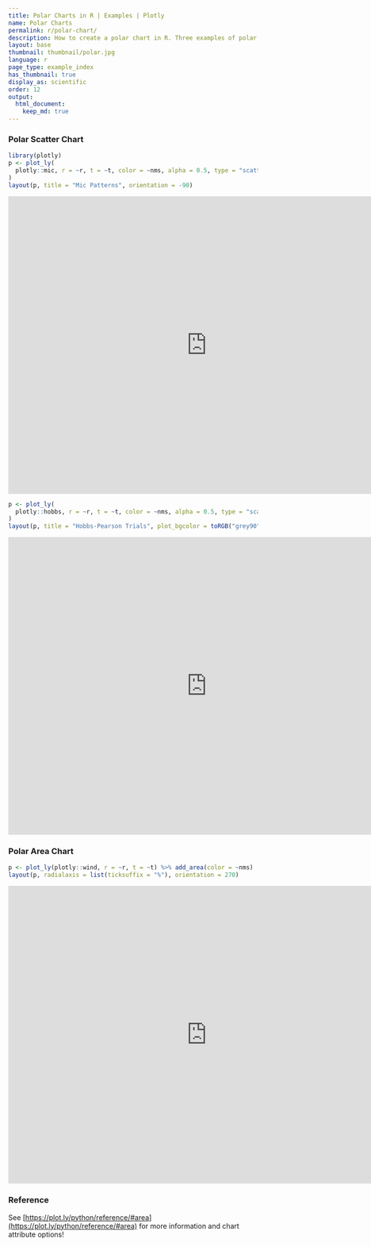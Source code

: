 ```yaml
---
title: Polar Charts in R | Examples | Plotly
name: Polar Charts
permalink: r/polar-chart/
description: How to create a polar chart in R. Three examples of polar line, polar scatter, and polar area chart.
layout: base
thumbnail: thumbnail/polar.jpg
language: r
page_type: example_index
has_thumbnail: true
display_as: scientific
order: 12
output:
  html_document:
    keep_md: true
---
```




### Polar Scatter Chart


```r
library(plotly)
p <- plot_ly(
  plotly::mic, r = ~r, t = ~t, color = ~nms, alpha = 0.5, type = "scatter"
)
layout(p, title = "Mic Patterns", orientation = -90)
```

<iframe src="https://plot.ly/~RPlotBot/3165.embed" width="800" height="600" id="igraph" scrolling="no" seamless="seamless" frameBorder="0"> </iframe>


```r
p <- plot_ly(
  plotly::hobbs, r = ~r, t = ~t, color = ~nms, alpha = 0.5, type = "scatter"
)
layout(p, title = "Hobbs-Pearson Trials", plot_bgcolor = toRGB("grey90"))
```

<iframe src="https://plot.ly/~RPlotBot/3167.embed" width="800" height="600" id="igraph" scrolling="no" seamless="seamless" frameBorder="0"> </iframe>

### Polar Area Chart


```r
p <- plot_ly(plotly::wind, r = ~r, t = ~t) %>% add_area(color = ~nms)
layout(p, radialaxis = list(ticksuffix = "%"), orientation = 270)
```

<iframe src="https://plot.ly/~RPlotBot/3169.embed" width="800" height="600" id="igraph" scrolling="no" seamless="seamless" frameBorder="0"> </iframe>

### Reference
See [https://plot.ly/python/reference/#area](https://plot.ly/python/reference/#area) for more information and chart attribute options!
